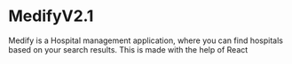# MedifyV2.1
Medify is a Hospital management application, where you can find hospitals based on your search results. This is made with the help of React

